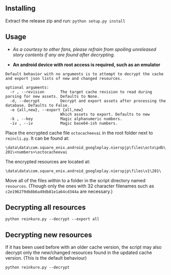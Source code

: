 

## Installing
Extract the release zip and run:
```python setup.py install```

## Usage

* *As a courtesy to other fans, please refrain from spoiling unreleased story contents if any are found after decrypting.*

* **An android device with root access is required, such as an emulator**

```
Default behavior with no arguments is to attempt to decrypt the cache and export json lists of new and changed resources.

optional arguments:
  -r , --revision       The target cache revision to read during parsing for new assets. Defaults to None.
  -d, --decrypt         Decrypt and export assets after processing the database. Defaults to False.
  -e {all,new}, --export {all,new}
                        Which assets to export. Defaults to new
  -k , --key            Magic alphanumeric numbers.
  -iv , --iv            Magic base64-ish numbers.
```

Place the encrypted cache file `octocacheevai` in the root folder next to `reincli.py`.
It can be found at:

`\data\data\com.square_enix.android_googleplay.nierspjp\files\octo\pdb\201\<numbers>\octocacheevai`

The encrypted resources are located at:

`\data\data\com.square_enix.android_googleplay.nierspjp\files\v1\201\`

Move all of the files within to a folder in the script directory named `resources`. (Though only the ones with 32 character filenames such as `c2e196279db8b6a49db81e1a64cd344a` are necessary.)


## Decrypting all resources
```
python reinkuro.py --decrypt --export all
```

## Decrypting new resources
If it has been used before with an older cache version, the script may also decrypt only the new/changed resources found in the updated cache version.
(This is the default behaviour)
```
python reinkuro.py --decrypt
```
